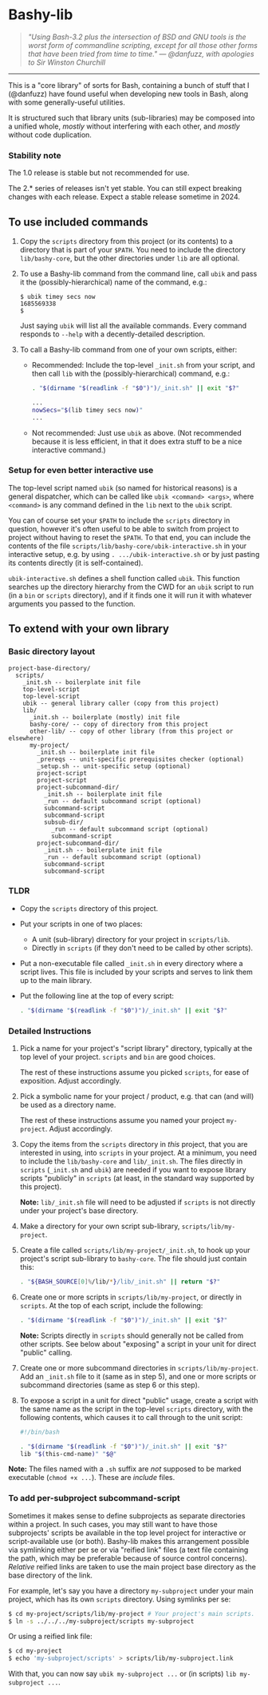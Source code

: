 Bashy-lib
=========

<blockquote><i>
"Using Bash-3.2 plus the intersection of BSD and GNU tools is the worst form
of commandline scripting, except for all those other forms that have been tried
from time to time." &mdash; @danfuzz, with apologies to Sir Winston Churchill
</i></blockquote>

- - - - - - - - - -

This is a "core library" of sorts for Bash, containing a bunch of stuff that
I (@danfuzz) have found useful when developing new tools in Bash, along with
some generally-useful utilities.

It is structured such that library units (sub-libraries) may be composed into a
unified whole, _mostly_ without interfering with each other, and _mostly_
without code duplication.

### Stability note

The 1.0 release is stable but not recommended for use.

The 2.* series of releases isn't yet stable. You can still expect breaking
changes with each release. Expect a stable release sometime in 2024.

## To use included commands

1. Copy the `scripts` directory from this project (or its contents) to a
   directory that is part of your `$PATH`. You need to include the directory
   `lib/bashy-core`, but the other directories under `lib` are all optional.

2. To use a Bashy-lib command from the command line, call `ubik` and pass it
   the (possibly-hierarchical) name of the command, e.g.:

   ```
   $ ubik timey secs now
   1685569338
   $
   ```

   Just saying `ubik` will list all the available commands. Every command
   responds to `--help` with a decently-detailed description.

2. To call a Bashy-lib command from one of your own scripts, either:

   * Recommended: Include the top-level `_init.sh` from your script, and then
     call `lib` with the (possibly-hierarchical) command, e.g.:

     ```bash
     . "$(dirname "$(readlink -f "$0")")/_init.sh" || exit "$?"

     ...
     nowSecs="$(lib timey secs now)"
     ...
     ```

   * Not recommended: Just use `ubik` as above. (Not recommended because it is
     less efficient, in that it does extra stuff to be a nice interactive
     command.)

### Setup for even better interactive use

The top-level script named `ubik` (so named for historical reasons) is a
general dispatcher, which can be called like `ubik <command> <args>`, where
`<command>` is any command defined in the `lib` next to the `ubik` script.

You can of course set your `$PATH` to include the `scripts` directory in
question, however it's often useful to be able to switch from project to project
without having to reset the `$PATH`. To that end, you can include the contents
of the file `scripts/lib/bashy-core/ubik-interactive.sh` in your interactive
setup, e.g. by using `. .../ubik-interactive.sh` or by just pasting its
contents directly (it is self-contained).

`ubik-interactive.sh` defines a shell function called `ubik`. This function
searches up the directory hierarchy from the CWD for an `ubik` script to run (in
a `bin` or `scripts` directory), and if it finds one it will run it with
whatever arguments you passed to the function.

## To extend with your own library

### Basic directory layout

```
project-base-directory/
  scripts/
    _init.sh -- boilerplate init file
    top-level-script
    top-level-script
    ubik -- general library caller (copy from this project)
    lib/
      _init.sh -- boilerplate (mostly) init file
      bashy-core/ -- copy of directory from this project
      other-lib/ -- copy of other library (from this project or elsewhere)
      my-project/
        _init.sh -- boilerplate init file
        _prereqs -- unit-specific prerequisites checker (optional)
        _setup.sh -- unit-specific setup (optional)
        project-script
        project-script
        project-subcommand-dir/
          _init.sh -- boilerplate init file
          _run -- default subcommand script (optional)
          subcommand-script
          subcommand-script
          subsub-dir/
            _run -- default subcommand script (optional)
            subcommand-script
        project-subcommand-dir/
          _init.sh -- boilerplate init file
          _run -- default subcommand script (optional)
          subcommand-script
          subcommand-script
```

### TLDR

* Copy the `scripts` directory of this project.

* Put your scripts in one of two places:
  * A unit (sub-library) directory for your project in `scripts/lib`.
  * Directly in `scripts` (if they don't need to be called by other scripts).

* Put a non-executable file called `_init.sh` in every directory where a script
  lives. This file is included by your scripts and serves to link them up to the
  main library.

* Put the following line at the top of every script:

  ```bash
  . "$(dirname "$(readlink -f "$0")")/_init.sh" || exit "$?"
  ```

### Detailed Instructions

1. Pick a name for your project's "script library" directory, typically at the
   top level of your project. `scripts` and `bin` are good choices.

   The rest of these instructions assume you picked `scripts`, for ease of
   exposition. Adjust accordingly.

2. Pick a symbolic name for your project / product, e.g. that can (and will) be
   used as a directory name.

   The rest of these instructions assume you named your project `my-project`.
   Adjust accordingly.

3. Copy the items from the `scripts` directory in _this_ project, that you are
   interested in using, into `scripts` in your project. At a minimum, you need
   to include the `lib/bashy-core` and `lib/_init.sh`. The files directly in
   `scripts` (`_init.sh` and `ubik`) are needed if you want to expose library
   scripts "publicly" in `scripts` (at least, in the standard way supported by
   this project).

   **Note:** `lib/_init.sh` file will need to be adjusted if `scripts` is not
   directly under your project's base directory.

4. Make a directory for your own script sub-library, `scripts/lib/my-project`.

5. Create a file called `scripts/lib/my-project/_init.sh`, to hook up
   your project's script sub-library to `bashy-core`. The file should just
   contain this:

   ```bash
   . "${BASH_SOURCE[0]%/lib/*}/lib/_init.sh" || return "$?"
   ```

6. Create one or more scripts in `scripts/lib/my-project`, or directly in
   `scripts`. At the top of each script, include the following:

   ```bash
   . "$(dirname "$(readlink -f "$0")")/_init.sh" || exit "$?"
   ```

   **Note:** Scripts directly in `scripts` should generally not be called from
   other scripts. See below about "exposing" a script in your unit for direct
   "public" calling.

7. Create one or more subcommand directories in `scripts/lib/my-project`. Add
   an `_init.sh` file to it (same as in step 5), and one or more scripts or
   subcommand directories (same as step 6 or this step).

8. To expose a script in a unit for direct "public" usage, create a script with
   the same name as the script in the top-level `scripts` directory, with the
   following contents, which causes it to call through to the unit script:

   ```bash
   #!/bin/bash

   . "$(dirname "$(readlink -f "$0")")/_init.sh" || exit "$?"
   lib "$(this-cmd-name)" "$@"
   ```

**Note:** The files named with a `.sh` suffix are _not_ supposed to be marked
executable (`chmod +x ...`). These are _include_ files.

### To add per-subproject subcommand-script

Sometimes it makes sense to define subprojects as separate directories within
a project. In such cases, you may still want to have those subprojects' scripts
be available in the top level project for interactive or script-available use
(or both). Bashy-lib makes this arrangement possible via symlinking either per
se or via "reified link" files (a text file containing the path, which may be
preferable because of source control concerns). *Relative* reified links are
taken to use the main project base directory as the base directory of the link.

For example, let's say you have a directory `my-subproject` under your main
project, which has its own `scripts` directory. Using symlinks per se:

```bash
$ cd my-project/scripts/lib/my-project # Your project's main scripts.
$ ln -s ../../../my-subproject/scripts my-subproject
```

Or using a reified link file:

```bash
$ cd my-project
$ echo 'my-subproject/scripts' > scripts/lib/my-subproject.link
```

With that, you can now say `ubik my-subproject ...` or (in scripts) `lib
my-subproject ...`.
